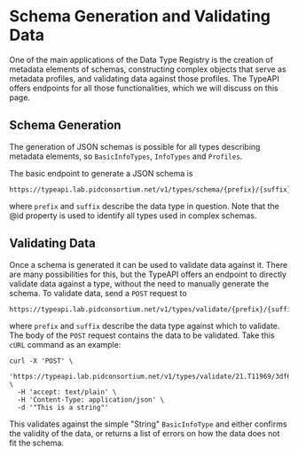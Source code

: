 # Schema Generation and Validating Data

One of the main applications of the Data Type Registry is the creation of metadata elements of schemas, constructing complex objects that serve as metadata profiles, and validating data against those profiles. The TypeAPI offers endpoints for all those functionalities, which we will discuss on this page.

## Schema Generation

The generation of JSON schemas is possible for all types describing metadata elements, so `BasicInfoTypes`, `InfoTypes` and `Profiles`.

The basic endpoint to generate a JSON schema is 

```
https://typeapi.lab.pidconsortium.net/v1/types/schema/{prefix}/{suffix}
```

where `prefix` and `suffix` describe the data type in question. Note that the @id property is used to identify all types used in complex schemas.

## Validating Data

Once a schema is generated it can be used to validate data against it. There are many possibilities for this, but the TypeAPI offers an endpoint to directly validate data against a type, without the need to manually generate the schema. To validate data, send a `POST` request to

```
https://typeapi.lab.pidconsortium.net/v1/types/validate/{prefix}/{suffix}
```
where `prefix` and `suffix` describe the data type against which to validate. The body of the `POST` request contains the data to be validated. Take this `cURL` command as an example:

```
curl -X 'POST' \
  'https://typeapi.lab.pidconsortium.net/v1/types/validate/21.T11969/3df63b7acb0522da685d' \
  -H 'accept: text/plain' \
  -H 'Content-Type: application/json' \
  -d '"This is a string"'
```

This validates against the simple "String" `BasicInfoType` and either confirms the validity of the data, or returns a list of errors on how the data does not fit the schema.